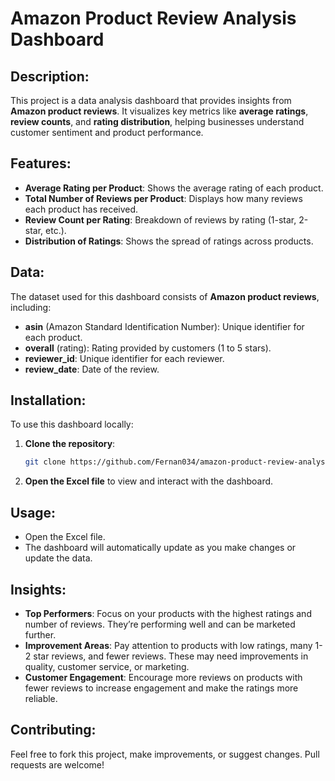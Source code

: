 # Amazon Product Review Analysis Dashboard

## Description:
This project is a data analysis dashboard that provides insights from **Amazon product reviews**. It visualizes key metrics like **average ratings**, **review counts**, and **rating distribution**, helping businesses understand customer sentiment and product performance.

## Features:
- **Average Rating per Product**: Shows the average rating of each product.
- **Total Number of Reviews per Product**: Displays how many reviews each product has received.
- **Review Count per Rating**: Breakdown of reviews by rating (1-star, 2-star, etc.).
- **Distribution of Ratings**: Shows the spread of ratings across products.

## Data:
The dataset used for this dashboard consists of **Amazon product reviews**, including:
- **asin** (Amazon Standard Identification Number): Unique identifier for each product.
- **overall** (rating): Rating provided by customers (1 to 5 stars).
- **reviewer_id**: Unique identifier for each reviewer.
- **review_date**: Date of the review.

## Installation:
To use this dashboard locally:

1. **Clone the repository**:
    ```bash
    git clone https://github.com/Fernan034/amazon-product-review-analysis.git
    ```

2. **Open the Excel file** to view and interact with the dashboard.

## Usage:
- Open the Excel file.
- The dashboard will automatically update as you make changes or update the data.

## Insights:
- **Top Performers**: Focus on your products with the highest ratings and number of reviews. They’re performing well and can be marketed further.
- **Improvement Areas**: Pay attention to products with low ratings, many 1-2 star reviews, and fewer reviews. These may need improvements in quality, customer service, or marketing.
- **Customer Engagement**: Encourage more reviews on products with fewer reviews to increase engagement and make the ratings more reliable.

## Contributing:
Feel free to fork this project, make improvements, or suggest changes. Pull requests are welcome!


